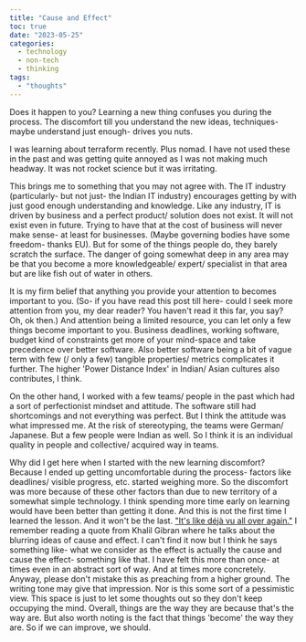 ```yaml
---
title: "Cause and Effect"
toc: true
date: "2023-05-25"
categories:
  - technology
  - non-tech
  - thinking
tags: 
  - "thoughts"
---
```


Does it happen to you? Learning a new thing confuses you during the process. The discomfort till you understand the new ideas, techniques- maybe understand just enough- drives you nuts.

I was learning about terraform recently. Plus nomad. I have not used these in the past and was getting quite annoyed as I was not making much headway. It was not rocket science but it was irritating.

This brings me to something that you may not agree with. The IT industry (particularly- but not just- the Indian IT industry) encourages getting by with just good enough understanding and knowledge. Like any industry, IT is driven by business and a perfect product/ solution does not exist. It will not exist even in future. Trying to have that at the cost of business will never make sense- at least for businesses. (Maybe governing bodies have some freedom- thanks EU). But for some of the things people do, they barely scratch the surface. The danger of going somewhat deep in any area may be that you become a more knowledgeable/ expert/ specialist in that area but are like fish out of water in others.

It is my firm belief that anything you provide your attention to becomes important to you. (So- if you have read this post till here- could I seek more attention from you, my dear reader? You haven't read it this far, you say? Oh, ok then.) And attention being a limited resource, you can let only a few things become important to you. Business deadlines, working software, budget kind of constraints get more of your mind-space and take precedence over better software. Also better software being a bit of vague term with few (/ only a few) tangible properties/ metrics complicates it further. The higher 'Power Distance Index' in Indian/ Asian cultures also contributes, I think.

On the other hand, I worked with a few teams/ people in the past which had a sort of perfectionist mindset and attitude. The software still had shortcomings and not everything was perfect. But I think the attitude was what impressed me. At the risk of stereotyping, the teams were German/ Japanese. But a few people were Indian as well. So I think it is an individual quality in people and collective/ acquired way in teams.

Why did I get here when I started with the new learning discomfort? Because I ended up getting uncomfortable during the process- factors like deadlines/ visible progress, etc. started weighing more. So the discomfort was more because of these other factors than due to new territory of a somewhat simple technology. I think spending more time early on learning would have been better than getting it done. And this is not the first time I learned the lesson. And it won't be the last. ["It's like déjà vu all over again."](https://www.brainyquote.com/quotes/yogi_berra_135233) I remember reading a quote from Khalil Gibran where he talks about the blurring ideas of cause and effect. I can't find it now but I think he says something like- what we consider as the effect is actually the cause and cause the effect- something like that. I have felt this more than once- at times even in an abstract sort of way. And at times more concretely. Anyway, please don't mistake this as preaching from a higher ground. The writing tone may give that impression. Nor is this some sort of a pessimistic view. This space is just to let some thoughts out so they don't keep occupying the mind. Overall, things are the way they are because that's the way are. But also worth noting is the fact that things 'become' the way they are. So if we can improve, we should.
